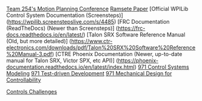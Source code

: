[Team 254's Motion Planning Conference](https://youtu.be/8319J1BEHwM)
[Ramsete Paper](https://www.dis.uniroma1.it/~labrob/pub/papers/Ramsete01.pdf)
[Official WPILib Control System Documentation (Screensteps)] (https://wpilib.screenstepslive.com/s/4485)
[FRC Documentation (ReadTheDocs) (Newer than Screensteps)] (https://frc-docs.readthedocs.io/en/latest/)
[Talon SRX Software Reference Manual (Old, but more detailed)] (https://www.ctr-electronics.com/downloads/pdf/Talon%20SRX%20Software%20Reference%20Manual-3.pdf)
[CTRE Phoenix Documentation (Newer, up-to-date manual for Talon SRX, Victor SPX, etc API)] (https://phoenix-documentation.readthedocs.io/en/latest/index.html)
[971 Control Systems Modeling](https://www.youtube.com/watch?v=RLrZzSpHP4E)
[971 Test-driven Development](https://www.youtube.com/watch?v=uGtT8ojgSzg)
[971 Mechanical Design for Controllability](https://www.youtube.com/watch?v=VNfFn-gcfFI)

[Controls Challenges](https://janismac.github.io/ControlChallenges/)

